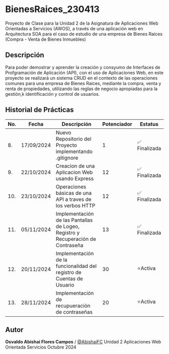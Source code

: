 # BienesRaices_230413
Proyecto de Clase para la Unidad 2 de la Asignatura de Aplicaciones Web Orientadas a Servicios (AWOS), a través de una aplicación web en Arquitectura SOA para el caso de estudio de una empresa de Bienes Raíces (Compra - Venta de Bienes Inmuebles)

## Descripción

Para poder demostrar y aprender la creación y consyumo de Interfaces de Profgramación de Aplicación (API), con el uso de Aplicaciones Web, en este proyecto se realizará un sistema CRUD en el contexto de las operaciones comunes para una empresa de Bienes Raíces, mediante la compra, venta y renta de propiedades, utilizando las reglas de negocio apropiadas para la gestión,k identificación y control de usuarios.

## Historial de Prácticas

|No. | Fecha | Descripción | Potenciador | Estatus |
|--|--|--|--|--|
|8.|17/09/2024|  Nuevo Repositorio del Proyecto implementando .gitignore|1|✅ Finalizada|
|9.|22/10/2024|Creacion de una Aplicacion Web usando Express|12|✅ Finalizada|
|10.|23/10/2024|Operaciones básicas de una API a traves de los verbos HTTP |12|✅ Finalizada|
|11.|05/11/2024|Implementación de las Pantallas de Logeo, Registro y Recuperación de Contraseña|13|✅ Finalizada|
|12.|20/11/2024|Implementación de la funcionalidad del registro de Cuentas de Usuario|	30 | ⭐Activa |
|13.|28/11/2024|Implementación de recupueración de contraseñas|20| ⭐Activa |

## Autor

**Osvaldo Abishai Flores Campos** / [@AbishaiFC](https://github.com/AbishaiFC)
Unidad 2
Aplicaciones Web Orientada Servicios
Octubre 2024